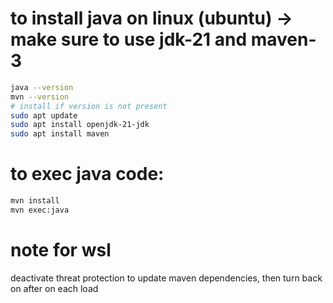 # to install java on linux (ubuntu) -> make sure to use jdk-21 and maven-3

```bash
java --version
mvn --version
# install if version is not present
sudo apt update
sudo apt install openjdk-21-jdk
sudo apt install maven
```

# to exec java code:
```bash
mvn install
mvn exec:java
```

# note for wsl
deactivate threat protection to update maven dependencies, then turn back on after on each load
